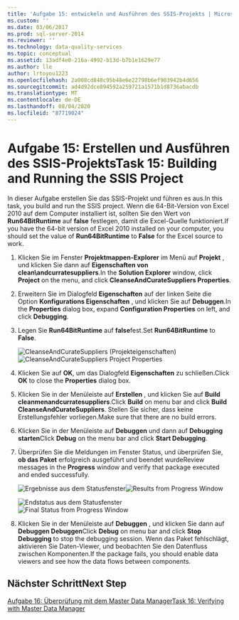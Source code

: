 ```yaml
---
title: 'Aufgabe 15: entwickeln und Ausführen des SSIS-Projekts | Microsoft-Dokumentation'
ms.custom: ''
ms.date: 03/06/2017
ms.prod: sql-server-2014
ms.reviewer: ''
ms.technology: data-quality-services
ms.topic: conceptual
ms.assetid: 13adf4e0-216a-4992-b13d-b7b1e1629e77
ms.author: lle
author: lrtoyou1223
ms.openlocfilehash: 2a008cd848c95b48e6e22798b6ef903942b4d656
ms.sourcegitcommit: ad4d92dce894592a259721a1571b1d8736abacdb
ms.translationtype: MT
ms.contentlocale: de-DE
ms.lasthandoff: 08/04/2020
ms.locfileid: "87719024"
---
```

# <a name="task-15-building-and-running-the-ssis-project"></a><span data-ttu-id="dd505-102">Aufgabe 15: Erstellen und Ausführen des SSIS-Projekts</span><span class="sxs-lookup"><span data-stu-id="dd505-102">Task 15: Building and Running the SSIS Project</span></span>

  <span data-ttu-id="dd505-103">In dieser Aufgabe erstellen Sie das SSIS-Projekt und führen es aus.</span><span class="sxs-lookup"><span data-stu-id="dd505-103">In this task, you build and run the SSIS project.</span></span> <span data-ttu-id="dd505-104">Wenn die 64-Bit-Version von Excel 2010 auf dem Computer installiert ist, sollten Sie den Wert von **Run64BitRuntime** auf **false** festlegen, damit die Excel-Quelle funktioniert.</span><span class="sxs-lookup"><span data-stu-id="dd505-104">If you have the 64-bit version of Excel 2010 installed on your computer, you should set the value of **Run64BitRuntime** to **False** for the Excel source to work.</span></span>  
  
1.  <span data-ttu-id="dd505-105">Klicken Sie im Fenster **Projektmappen-Explorer** im Menü auf **Projekt** , und klicken Sie dann auf **Eigenschaften von clean\andcurratesuppliers**.</span><span class="sxs-lookup"><span data-stu-id="dd505-105">In the **Solution Explorer** window, click **Project** on the menu, and click **CleanseAndCurateSuppliers Properties**.</span></span>  
  
2.  <span data-ttu-id="dd505-106">Erweitern Sie im Dialogfeld **Eigenschaften** auf der linken Seite die Option **Konfigurations Eigenschaften** , und klicken Sie auf **Debuggen**.</span><span class="sxs-lookup"><span data-stu-id="dd505-106">In the **Properties** dialog box, expand **Configuration Properties** on left, and click **Debugging**.</span></span>  
  
3.  <span data-ttu-id="dd505-107">Legen Sie **Run64BitRuntime** auf **false**fest.</span><span class="sxs-lookup"><span data-stu-id="dd505-107">Set **Run64BitRuntime** to **False**.</span></span>  
  
     <span data-ttu-id="dd505-108">![CleanseAndCurateSuppliers (Projekteigenschaften)](../../2014/tutorials/media/et-buildingandrunningthessisproject-01.jpg "CleanseAndCurateSuppliers (Projekteigenschaften)")</span><span class="sxs-lookup"><span data-stu-id="dd505-108">![CleanseAndCurateSuppliers Project Properties](../../2014/tutorials/media/et-buildingandrunningthessisproject-01.jpg "CleanseAndCurateSuppliers Project Properties")</span></span>  
  
4.  <span data-ttu-id="dd505-109">Klicken Sie auf **OK**, um das Dialogfeld **Eigenschaften** zu schließen.</span><span class="sxs-lookup"><span data-stu-id="dd505-109">Click **OK** to close the **Properties** dialog box.</span></span>  
  
5.  <span data-ttu-id="dd505-110">Klicken Sie in der Menüleiste auf **Erstellen** , und klicken Sie auf **Build cleanmenandcurratesuppliers**.</span><span class="sxs-lookup"><span data-stu-id="dd505-110">Click **Build** on menu bar and click **Build CleanseAndCurateSuppliers**.</span></span> <span data-ttu-id="dd505-111">Stellen Sie sicher, dass keine Erstellungsfehler vorliegen.</span><span class="sxs-lookup"><span data-stu-id="dd505-111">Make sure that there are no build errors.</span></span>  
  
6.  <span data-ttu-id="dd505-112">Klicken Sie in der Menüleiste auf **Debuggen** und dann auf **Debugging starten**</span><span class="sxs-lookup"><span data-stu-id="dd505-112">Click **Debug** on the menu bar and click **Start Debugging**.</span></span>  
  
7.  <span data-ttu-id="dd505-113">Überprüfen Sie die Meldungen im Fenster Status, und überprüfen Sie, **ob das Paket** erfolgreich ausgeführt und beendet wurde</span><span class="sxs-lookup"><span data-stu-id="dd505-113">Review messages in the **Progress** window and verify that package executed and ended successfully.</span></span>  
  
     <span data-ttu-id="dd505-114">![Ergebnisse aus dem Statusfenster](../../2014/tutorials/media/et-buildingandrunningthessisproject-02.jpg "Ergebnisse aus dem Statusfenster")</span><span class="sxs-lookup"><span data-stu-id="dd505-114">![Results from Progress Window](../../2014/tutorials/media/et-buildingandrunningthessisproject-02.jpg "Results from Progress Window")</span></span>  
  
     <span data-ttu-id="dd505-115">![Endstatus aus dem Statusfenster](../../2014/tutorials/media/et-buildingandrunningthessisproject-03.jpg "Endstatus aus dem Statusfenster")</span><span class="sxs-lookup"><span data-stu-id="dd505-115">![Final Status from Progress Window](../../2014/tutorials/media/et-buildingandrunningthessisproject-03.jpg "Final Status from Progress Window")</span></span>  
  
8.  <span data-ttu-id="dd505-116">Klicken Sie in der Menüleiste auf **Debuggen** , und klicken Sie dann auf **Debuggen Debuggen**</span><span class="sxs-lookup"><span data-stu-id="dd505-116">Click **Debug** on menu bar and click **Stop Debugging** to stop the debugging session.</span></span> <span data-ttu-id="dd505-117">Wenn das Paket fehlschlägt, aktivieren Sie Daten-Viewer, und beobachten Sie den Datenfluss zwischen Komponenten.</span><span class="sxs-lookup"><span data-stu-id="dd505-117">If the package fails, you should enable data viewers and see how the data flows between components.</span></span>  
  
## <a name="next-step"></a><span data-ttu-id="dd505-118">Nächster Schritt</span><span class="sxs-lookup"><span data-stu-id="dd505-118">Next Step</span></span>  
 [<span data-ttu-id="dd505-119">Aufgabe 16: Überprüfung mit dem Master Data Manager</span><span class="sxs-lookup"><span data-stu-id="dd505-119">Task 16: Verifying with Master Data Manager</span></span>](../../2014/tutorials/task-16-verifying-with-master-data-manager.md)  
  
  
